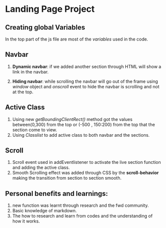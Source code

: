 # Landing Page Project

## Creating global Variables

In the top part of the js file are most of the _variables_ used in the code.

## Navbar

1. **Dynamic navbar**: if we added another section through HTML will show a link in the navbar.

2. **Hiding navbar**: while scrolling the navbar will go out of the frame using *window* object and *onscroll* event to hide the navbar is scrolling and not at the top.

## Active Class
1. Using new *getBoundingClientRect()* method got the values between(0,300) from the top or (-500 , 150:200) from the top that the section come to view.
2. Using *Classlist* to add active class to both navbar and the sections.

## Scroll
1. Scroll event used in addEventlistener to activate the live section function and adding the active class.
2. Smooth Scrolling effect was added through CSS by the **scroll-behavior** making the transition from section to section smooth.



## Personal benefits and learnings:
1. new function was learnt through research and the fwd community.
2. Basic knowledge of markdown.
3. The how to research and learn from codes and the understanding of how it works. 